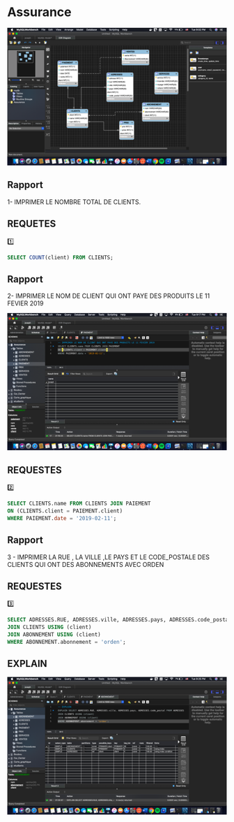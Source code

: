 
# Assurance


![image](https://github.com/CollegeBoreal/INF1006-202-19A-01/blob/master/Q.Query/300112687/Screen%20Shot%202019-12-10%20at%209.02.25%20PM.png?raw=true)


## Rapport
1- IMPRIMER LE NOMBRE TOTAL DE CLIENTS.



## REQUETES
:one: 
```sql
SELECT COUNT(client) FROM CLIENTS;
```

## Rapport 
2-  IMPRIMER LE NOM DE CLIENT QUI ONT PAYE DES PRODUITS LE 11 FEVIER 2019

![image](IMPRIMER.png)



## REQUESTES
:two:
```sql
SELECT CLIENTS.name FROM CLIENTS JOIN PAIEMENT
ON (CLIENTS.client = PAIEMENT.client)
WHERE PAIEMENT.date = '2019-02-11';
```

## Rapport
3 - IMPRIMER LA RUE , LA VILLE ,LE PAYS ET LE CODE_POSTALE DES CLIENTS QUI ONT DES ABONNEMENTS AVEC ORDEN


## REQUESTES
:three:
```sql
SELECT ADRESSES.RUE, ADRESSES.ville, ADRESSES.pays, ADRESSES.code_postal FROM ADRESSES
JOIN CLIENTS USING (client)
JOIN ABONNEMENT USING (client)
WHERE ABONNEMENT.abonnement = 'orden';
```
## EXPLAIN

![image](EXPLAIN.png)
